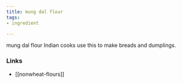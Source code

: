 ```yaml
---
title: mung dal flour
tags:
- ingredient

---
```

mung dal flour Indian cooks use this to make breads and dumplings.

### Links

* [[nonwheat-flours]]
